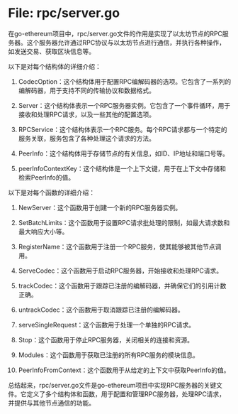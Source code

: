 # File: rpc/server.go

在go-ethereum项目中，rpc/server.go文件的作用是实现了以太坊节点的RPC服务器。这个服务器允许通过RPC协议与以太坊节点进行通信，并执行各种操作，如发送交易、获取区块信息等。

以下是对每个结构体的详细介绍：

1. CodecOption：这个结构体用于配置RPC编解码器的选项。它包含了一系列的编解码器，用于支持不同的传输协议和数据格式。

2. Server：这个结构体表示一个RPC服务器实例。它包含了一个事件循环，用于接收和处理RPC请求，以及一些其他的配置选项。

3. RPCService：这个结构体表示一个RPC服务。每个RPC请求都与一个特定的服务关联，服务包含了各种处理这个请求的方法。

4. PeerInfo：这个结构体用于存储节点的有关信息，如ID、IP地址和端口号等。

5. peerInfoContextKey：这个结构体是一个上下文键，用于在上下文中存储和检索PeerInfo的值。

以下是对每个函数的详细介绍：

1. NewServer：这个函数用于创建一个新的RPC服务器实例。

2. SetBatchLimits：这个函数用于设置RPC请求批处理的限制，如最大请求数和最大响应大小等。

3. RegisterName：这个函数用于注册一个RPC服务，使其能够被其他节点调用。

4. ServeCodec：这个函数用于启动RPC服务器，开始接收和处理RPC请求。

5. trackCodec：这个函数用于跟踪已注册的编解码器，并确保它们的引用计数正确。

6. untrackCodec：这个函数用于取消跟踪已注册的编解码器。

7. serveSingleRequest：这个函数用于处理一个单独的RPC请求。

8. Stop：这个函数用于停止RPC服务器，关闭相关的连接和资源。

9. Modules：这个函数用于获取已注册的所有RPC服务的模块信息。

10. PeerInfoFromContext：这个函数用于从给定的上下文中获取PeerInfo的值。

总结起来，rpc/server.go文件是go-ethereum项目中实现RPC服务器的关键文件。它定义了多个结构体和函数，用于配置和管理RPC服务器，处理RPC请求，并提供与其他节点通信的功能。

